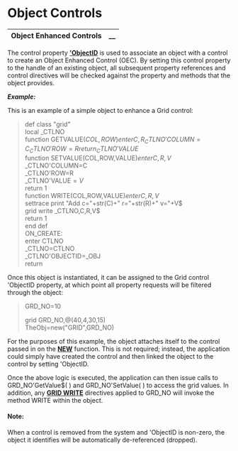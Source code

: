 # Object Controls  
  
**Object Enhanced Controls** |  **__**  
---|---  
  
The control property **['ObjectID](../../control_object_properties/properties_list.htm#Mark246)** is used to associate an object with a control to create an Object Enhanced Control (OEC). By setting this control property to the handle of an existing object, all subsequent property references and control directives will be checked against the property and methods that the object provides.

**_Example:_**

This is an example of a simple object to enhance a Grid control:

> def class "grid"  
>  local _CTLNO  
>  function GETVALUE$(COL,ROW)  
>  enter C,R  
>  _CTLNO'COLUMN=C  
>  _CTLNO'ROW=R  
>  return _CTLNO'VALUE$  
>  function SETVALUE(COL,ROW,VALUE$)  
>  enter C,R,V$  
>  _CTLNO'COLUMN=C  
>  _CTLNO'ROW=R  
>  _CTLNO'VALUE$=V$  
>  return 1  
>  function WRITE(COL,ROW,VALUE$)  
>  enter C,R,V$  
>  settrace print "Add c="+str(C)+" r="+str(R)+" v="+V$  
>  grid write _CTLNO,C,R,V$  
>  return 1  
>  end def  
>  ON_CREATE:  
>  enter CTLNO  
>  _CTLNO=CTLNO  
>  _CTLNO'OBJECTID=_OBJ  
>  return

Once this object is instantiated, it can be assigned to the Grid control 'ObjectID property, at which point all property requests will be filtered through the object:

> GRD_NO=10  
>   
>  grid GRD_NO,@(40,4,30,15)  
> TheObj=new("GRID",GRD_NO)

For the purposes of this example, the object attaches itself to the control passed in on the **[NEW](../../functions/new.md)** function. This is not required; instead, the application could simply have created the control and then linked the object to the control by setting 'ObjectID.

Once the above logic is executed, the application can then issue calls to GRD_NO'GetValue$( ) and GRD_NO'SetValue( ) to access the grid values. In addition, any **[GRID WRITE](../../directives/grid.md)** directives applied to GRD_NO will invoke the method WRITE within the object.

#### **Note:**  
When a control is removed from the system and 'ObjectID is non-zero, the object it identifies will be automatically de-referenced (dropped).

